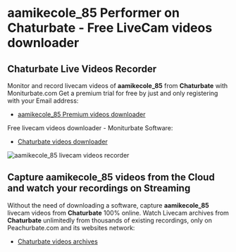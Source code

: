 # aamikecole_85 Performer on Chaturbate - Free LiveCam videos downloader

## Chaturbate Live Videos Recorder

Monitor and record livecam videos of **aamikecole_85** from **Chaturbate** with Moniturbate.com
Get a premium trial for free by just and only registering with your Email address:
* [aamikecole_85 Premium videos downloader](https://moniturbate.com/request-demo-licence-key.html)

Free livecam videos downloader - Moniturbate Software:
* [Chaturbate videos downloader](https://moniturbate.com/moniturbate-download-software.html)

![aamikecole_85 livecam videos recorder](https://peachurnet.com/templates/moniturbate-software.png)


## Capture aamikecole_85 videos from the Cloud and watch your recordings on Streaming

Without the need of downloading a software, capture **aamikecole_85** livecam videos from **Chaturbate** 100% online.
Watch Livecam archives from **Chaturbate** unlimitedly from thousands of existing recordings, only on Peachurbate.com and its websites network:
* [Chaturbate videos archives](https://peachurnet.com/)
